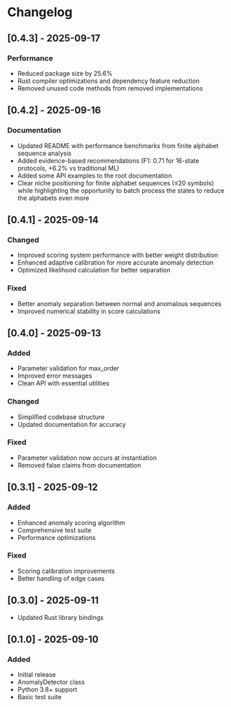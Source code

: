 # Changelog

## [0.4.3] - 2025-09-17

### Performance
- Reduced package size by 25.6%
- Rust compiler optimizations and dependency feature reduction
- Removed unused code methods from removed implementations

## [0.4.2] - 2025-09-16

### Documentation
- Updated README with performance benchmarks from finite alphabet sequence analysis
- Added evidence-based recommendations (F1: 0.71 for 16-state protocols, +6.2% vs traditional ML)
- Added some API examples to the root documentation
- Clear niche positioning for finite alphabet sequences (≤20 symbols) while highlighting the opportunity to batch process the states to reduce the alphabets even more

## [0.4.1] - 2025-09-14

### Changed
- Improved scoring system performance with better weight distribution
- Enhanced adaptive calibration for more accurate anomaly detection
- Optimized likelihood calculation for better separation

### Fixed
- Better anomaly separation between normal and anomalous sequences
- Improved numerical stability in score calculations

## [0.4.0] - 2025-09-13

### Added
- Parameter validation for max_order
- Improved error messages
- Clean API with essential utilities

### Changed
- Simplified codebase structure
- Updated documentation for accuracy

### Fixed
- Parameter validation now occurs at instantiation
- Removed false claims from documentation

## [0.3.1] - 2025-09-12

### Added
- Enhanced anomaly scoring algorithm
- Comprehensive test suite
- Performance optimizations

### Fixed
- Scoring calibration improvements
- Better handling of edge cases

## [0.3.0] - 2025-09-11

- Updated Rust library bindings

## [0.1.0] - 2025-09-10

### Added
- Initial release
- AnomalyDetector class
- Python 3.8+ support
- Basic test suite
